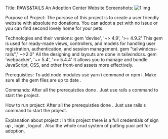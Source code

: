 Title:
PAWS&TAILS An Adoption Center Website 
Screenshots:
![1 img](https://github.com/IqraAli85/Ruby-and-Rails/assets/145186186/68641d17-9c52-4b30-b0a5-c5dca52db2ff)


Purpose of Project:
The pursose of this project is to create a user friendly website with absolute no donations. You can adopt a pet with no issue or you can find second lovely home for your pets.

Technologies and their versions:
gem 'devise', '~> 4.9', '>= 4.9.2'
This gem is used for  ready-made views, controllers, and models for handling user registration, authentication, and session management. 
 gem "tailwindcss-rails"," ~>2.0"
All the designing and layouts are done in tailwindcss.
 gem 'webpacker', '~> 5.4', '>= 5.4.4'
 It allows you to manage and bundle JavaScript, CSS, and other front-end assets more effectively.
 
 Prerequisties:
 To add node modules use yarn i command or npm i. Make sure all the gem files are up to date .

 Commands:
 After all the prerequisties done . Just use rails s command to start the project.
 
 How to run project:
After all the prerequisties done . Just use rails s command to start the project.

Explanation about project :
In this project there is a full credentials of sign up , login , logout . Also the whole crud system of putting yuor pet for adoption. 


  
 








